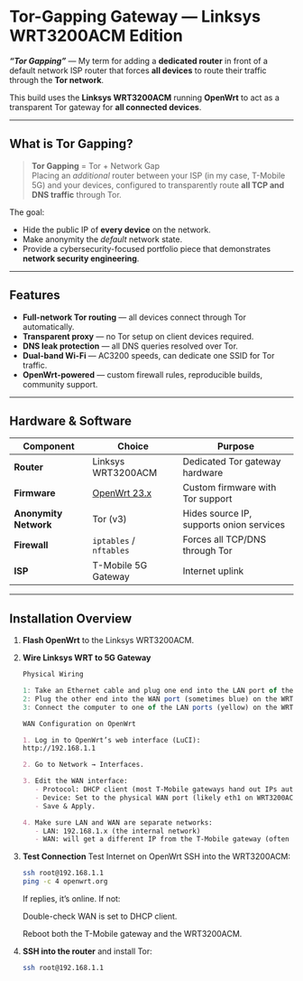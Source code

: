 #  Tor-Gapping Gateway — Linksys WRT3200ACM Edition

**_“Tor Gapping”_** — My term for adding a **dedicated router** in front of a default network ISP router that forces **all devices** to route their traffic through the **Tor network**.

This build uses the **Linksys WRT3200ACM** running **OpenWrt** to act as a transparent Tor gateway for **all connected devices**.

---

##  What is Tor Gapping?

> **Tor Gapping** = Tor + Network Gap  
> Placing an *additional* router between your ISP (in my case, T-Mobile 5G) and your devices, configured to transparently route **all TCP and DNS traffic** through Tor.

The goal:
- Hide the public IP of **every device** on the network.
- Make anonymity the *default* network state.
- Provide a cybersecurity-focused portfolio piece that demonstrates **network security engineering**.

---

##  Features

- **Full-network Tor routing** — all devices connect through Tor automatically.
- **Transparent proxy** — no Tor setup on client devices required.
- **DNS leak protection** — all DNS queries resolved over Tor.
- **Dual-band Wi-Fi** — AC3200 speeds, can dedicate one SSID for Tor traffic.
- **OpenWrt-powered** — custom firewall rules, reproducible builds, community support.

---

##  Hardware & Software

| Component             | Choice                         | Purpose |
|-----------------------|--------------------------------|---------|
| **Router**            | Linksys WRT3200ACM             | Dedicated Tor gateway hardware |
| **Firmware**          | [OpenWrt 23.x](https://openwrt.org/toh/linksys/wrt3200acm) | Custom firmware with Tor support |
| **Anonymity Network** | Tor (v3)                       | Hides source IP, supports onion services |
| **Firewall**          | `iptables` / `nftables`        | Forces all TCP/DNS through Tor |
| **ISP**               | T-Mobile 5G Gateway            | Internet uplink |

---

##  Installation Overview

1. **Flash OpenWrt** to the Linksys WRT3200ACM.
2. **Wire Linksys WRT to 5G Gateway**
   ```javascript
   Physical Wiring
   
   1: Take an Ethernet cable and plug one end into the LAN port of the T-Mobile 5G Gateway (often labeled LAN or numbered).
   2: Plug the other end into the WAN port (sometimes blue) on the WRT3200ACM.
   3: Connect the computer to one of the LAN ports (yellow) on the WRT3200ACM or join its Wi-Fi network.
   ```
   ```md
   WAN Configuration on OpenWrt
   
   1. Log in to OpenWrt’s web interface (LuCI):
   http://192.168.1.1
   
   2. Go to Network → Interfaces.
   
   3. Edit the WAN interface:
      - Protocol: DHCP client (most T-Mobile gateways hand out IPs automatically).
      - Device: Set to the physical WAN port (likely eth1 on WRT3200ACM).
      - Save & Apply.
   
   4. Make sure LAN and WAN are separate networks:
      - LAN: 192.168.1.x (the internal network)
      - WAN: will get a different IP from the T-Mobile gateway (often 192.168.12.x or 192.168.0.x).
   ```
3. **Test Connection**
   Test Internet on OpenWrt
   SSH into the WRT3200ACM:
   
   ```bash
   ssh root@192.168.1.1
   ping -c 4 openwrt.org
   ```
   If replies, it’s online. If not:
   
   Double-check WAN is set to DHCP client.
   
   Reboot both the T-Mobile gateway and the WRT3200ACM.
4. **SSH into the router** and install Tor:
   ```bash
   ssh root@192.168.1.1
   ```


